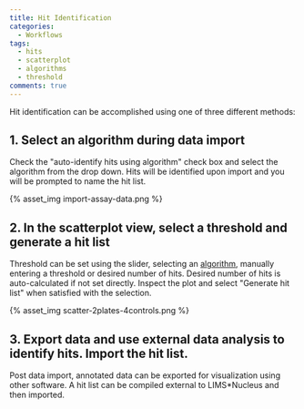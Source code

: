 ```yaml
---
title: Hit Identification
categories:
  - Workflows
tags:
  - hits
  - scatterplot
  - algorithms
  - threshold
comments: true
---
```


Hit identification can be accomplished using one of three different methods:

## 1. Select an algorithm during data import

Check the "auto-identify hits using algorithm" check box and select the algorithm from the drop down.  Hits will be identified upon import and you will be prompted to name the hit list.

{% asset_img import-assay-data.png  %}


## 2. In the scatterplot view, select a threshold and generate a hit list

Threshold can be set using the slider, selecting an [algorithm](/software/algorithms), manually entering a threshold or desired number of hits.  Desired number of hits is auto-calculated if not set directly.  Inspect the plot and select "Generate hit list" when satisfied with the selection.

{% asset_img scatter-2plates-4controls.png  %}


## 3. Export data and use external data analysis to identify hits. Import the hit list.

Post data import, annotated data can be exported for visualization using other software.  A hit list can be compiled external to LIMS*Nucleus and then imported.



